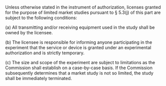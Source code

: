 Unless otherwise stated in the instrument of authorization, licenses granted for the purpose of limited market studies pursuant to § 5.3(j) of this part are subject to the following conditions:

(a) All transmitting and/or receiving equipment used in the study shall be owned by the licensee.

(b) The licensee is responsible for informing anyone participating in the experiment that the service or device is granted under an experimental authorization and is strictly temporary.

(c) The size and scope of the experiment are subject to limitations as the Commission shall establish on a case-by-case basis. If the Commission subsequently determines that a market study is not so limited, the study shall be immediately terminated.

